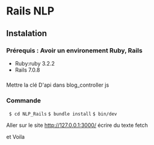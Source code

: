 # Rails NLP

## Instalation
### Prérequis : Avoir un environement Ruby, Rails
- Ruby:ruby 3.2.2
- Rails 7.0.8
###
Mettre la clé D'api dans blog_controller js
### Commande
 ``` $ cd NLP_Rails```
 ``` $ bundle install ```
 ``` $ bin/dev ```

Aller sur le site http://127.0.0.1:3000/
écrire du texte
fetch

et Voila

